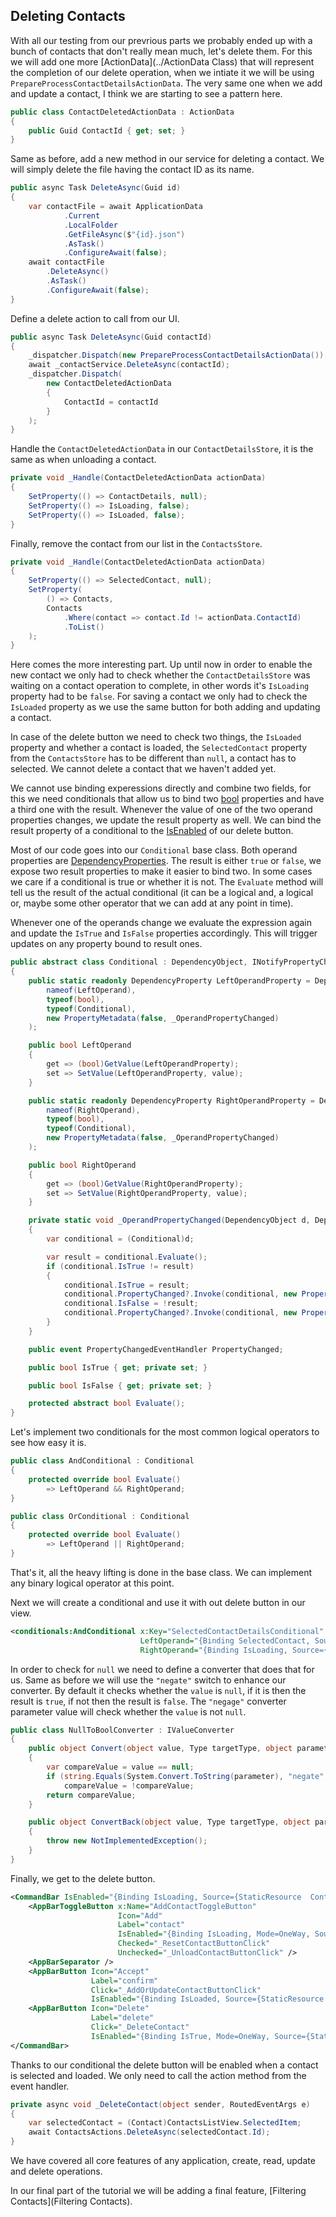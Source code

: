 Deleting Contacts
-----------------

With all our testing from our prevrious parts we probably ended up with a bunch of contacts that don't really mean much, let's delete them. For this we will add one more [ActionData](../ActionData Class) that will represent the completion of our delete operation, when we intiate it we will be using `PrepareProcessContactDetailsActionData`. The very same one when we add and update a contact, I think we are starting to see a pattern here.

```c#
public class ContactDeletedActionData : ActionData
{
    public Guid ContactId { get; set; }
}
```

Same as before, add a new method in our service for deleting a contact. We will simply delete the file having the contact ID as its name.

```c#
public async Task DeleteAsync(Guid id)
{
    var contactFile = await ApplicationData
            .Current
            .LocalFolder
            .GetFileAsync($"{id}.json")
            .AsTask()
            .ConfigureAwait(false);
    await contactFile
        .DeleteAsync()
        .AsTask()
        .ConfigureAwait(false);
}
```

Define a delete action to call from our UI.

```c#
public async Task DeleteAsync(Guid contactId)
{
    _dispatcher.Dispatch(new PrepareProcessContactDetailsActionData());
    await _contactService.DeleteAsync(contactId);
    _dispatcher.Dispatch(
        new ContactDeletedActionData
        {
            ContactId = contactId
        }
    );
}
```

Handle the `ContactDeletedActionData` in our `ContactDetailsStore`, it is the same as when unloading a contact.

```c#
private void _Handle(ContactDeletedActionData actionData)
{
    SetProperty(() => ContactDetails, null);
    SetProperty(() => IsLoading, false);
    SetProperty(() => IsLoaded, false);
}
```

Finally, remove the contact from our list in the `ContactsStore`.

```c#
private void _Handle(ContactDeletedActionData actionData)
{
    SetProperty(() => SelectedContact, null);
    SetProperty(
        () => Contacts,
        Contacts
            .Where(contact => contact.Id != actionData.ContactId)
            .ToList()
    );
}
```

Here comes the more interesting part. Up until now in order to enable the new contact we only had to check whether the `ContactDetailsStore` was waiting on a contact operation to complete, in other words it's `IsLoading` property had to be `false`. For saving a contact we only had to check the `IsLoaded` property as we use the same button for both adding and updating a contact.

In case of the delete button we need to check two things, the `IsLoaded` property and whether a contact is loaded, the `SelectedContact` property from the `ContactsStore` has to be different than `null`, a contact has to selected. We cannot delete a contact that we haven't added yet.

We cannot use binding experessions directly and combine two fields, for this we need conditionals that allow us to bind two [bool](https://docs.microsoft.com/dotnet/csharp/language-reference/keywords/bool) properties and have a third one with the result. Whenever the value of one of the two operand properties changes, we update the result property as well. We can bind the result property of a conditional to the [IsEnabled](https://docs.microsoft.com/dotnet/api/system.windows.uielement.isenabled#System_Windows_UIElement_IsEnabled) of our delete button.

Most of our code goes into our `Conditional` base class. Both operand properties are [DependencyProperties](https://docs.microsoft.com/dotnet/api/system.windows.dependencyproperty). The result is either `true` or `false`, we expose two result properties to make it easier to bind two. In some cases we care if a conditional is true or whether it is not. The `Evaluate` method will tell us the result of the actual conditional (it can be a logical and, a logical or, maybe some other operator that we can add at any point in time).

Whenever one of the operands change we evaluate the expression again and update the `IsTrue` and `IsFalse` properties accordingly. This will trigger updates on any property bound to result ones.

```c#
public abstract class Conditional : DependencyObject, INotifyPropertyChanged
{
    public static readonly DependencyProperty LeftOperandProperty = DependencyProperty.Register(
        nameof(LeftOperand),
        typeof(bool),
        typeof(Conditional),
        new PropertyMetadata(false, _OperandPropertyChanged)
    );

    public bool LeftOperand
    {
        get => (bool)GetValue(LeftOperandProperty);
        set => SetValue(LeftOperandProperty, value);
    }

    public static readonly DependencyProperty RightOperandProperty = DependencyProperty.Register(
        nameof(RightOperand),
        typeof(bool),
        typeof(Conditional),
        new PropertyMetadata(false, _OperandPropertyChanged)
    );

    public bool RightOperand
    {
        get => (bool)GetValue(RightOperandProperty);
        set => SetValue(RightOperandProperty, value);
    }

    private static void _OperandPropertyChanged(DependencyObject d, DependencyPropertyChangedEventArgs e)
    {
        var conditional = (Conditional)d;

        var result = conditional.Evaluate();
        if (conditional.IsTrue != result)
        {
            conditional.IsTrue = result;
            conditional.PropertyChanged?.Invoke(conditional, new PropertyChangedEventArgs(nameof(IsTrue)));
            conditional.IsFalse = !result;
            conditional.PropertyChanged?.Invoke(conditional, new PropertyChangedEventArgs(nameof(IsFalse)));
        }
    }

    public event PropertyChangedEventHandler PropertyChanged;

    public bool IsTrue { get; private set; }

    public bool IsFalse { get; private set; }

    protected abstract bool Evaluate();
}
```

Let's implement two conditionals for the most common logical operators to see how easy it is.

```c#
public class AndConditional : Conditional
{
    protected override bool Evaluate()
        => LeftOperand && RightOperand;
}

public class OrConditional : Conditional
{
    protected override bool Evaluate()
        => LeftOperand || RightOperand;
}
```

That's it, all the heavy lifting is done in the base class. We can implement any binary logical operator at this point.

Next we will create a conditional and use it with out delete button in our view.

```xml
<conditionals:AndConditional x:Key="SelectedContactDetailsConditional"
                             LeftOperand="{Binding SelectedContact, Source={StaticResource ContactsStore}, Converter={StaticResource NullToBoolConverter}, ConverterParameter=negate}"
                             RightOperand="{Binding IsLoading, Source={StaticResource ContactDetailsStore}, Converter={StaticResource BoolConverter}, ConverterParameter=negate}" />
```

In order to check for `null` we need to define a converter that does that for us. Same as before we will use the `"negate"` switch to enhance our converter. By default it checks whether the `value` is `null`, if it is then the result is `true`, if not then the result is `false`. The `"negage"` converter parameter value will check whether the `value` is not `null`.

```c#
public class NullToBoolConverter : IValueConverter
{
    public object Convert(object value, Type targetType, object parameter, string language)
    {
        var compareValue = value == null;
        if (string.Equals(System.Convert.ToString(parameter), "negate", StringComparison.OrdinalIgnoreCase))
            compareValue = !compareValue;
        return compareValue;
    }

    public object ConvertBack(object value, Type targetType, object parameter, string language)
    {
        throw new NotImplementedException();
    }
}
```

Finally, we get to the delete button.

```xml
<CommandBar IsEnabled="{Binding IsLoading, Source={StaticResource  ContactsStore}, Converter={StaticResource BoolConverter}, ConverterParameter=negate}">
    <AppBarToggleButton x:Name="AddContactToggleButton"
                        Icon="Add"
                        Label="contact"
                        IsEnabled="{Binding IsLoading, Mode=OneWay, Source={StaticResource ContactDetailsStore}, Converter={StaticResource BoolConverter}, ConverterParameter=negate}"
                        Checked="_ResetContactButtonClick"
                        Unchecked="_UnloadContactButtonClick" />
    <AppBarSeparator />
    <AppBarButton Icon="Accept"
                  Label="confirm"
                  Click="_AddOrUpdateContactButtonClick"
                  IsEnabled="{Binding IsLoaded, Source={StaticResource ContactDetailsStore}, Mode=OneWay, Converter={StaticResource BoolConverter}}" />
    <AppBarButton Icon="Delete"
                  Label="delete"
                  Click="_DeleteContact"
                  IsEnabled="{Binding IsTrue, Mode=OneWay, Source={StaticResource SelectedContactDetailsConditional}}" />
</CommandBar>
```

Thanks to our conditional the delete button will be enabled when a contact is selected and loaded. We only need to call the action method from the event handler.

```c#
private async void _DeleteContact(object sender, RoutedEventArgs e)
{
    var selectedContact = (Contact)ContactsListView.SelectedItem;
    await ContactsActions.DeleteAsync(selectedContact.Id);
}
```

We have covered all core features of any application, create, read, update and delete operations.

In our final part of the tutorial we will be adding a final feature, [Filtering Contacts](Filtering Contacts).